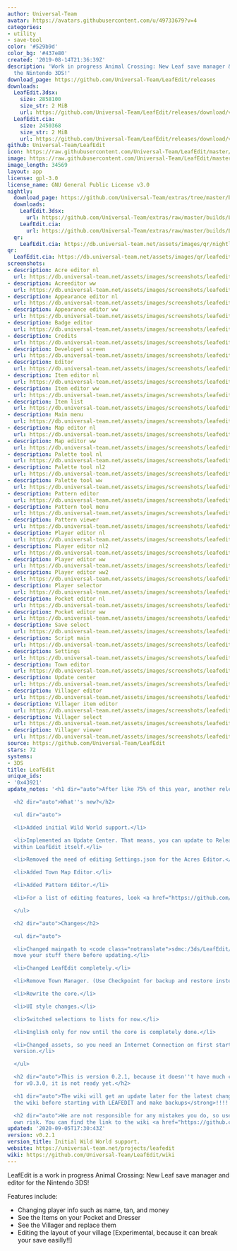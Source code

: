 ```yaml
---
author: Universal-Team
avatar: https://avatars.githubusercontent.com/u/49733679?v=4
categories:
- utility
- save-tool
color: '#529b9d'
color_bg: '#437e80'
created: '2019-08-14T21:36:39Z'
description: 'Work in progress Animal Crossing: New Leaf save manager & editor for
  the Nintendo 3DS!'
download_page: https://github.com/Universal-Team/LeafEdit/releases
downloads:
  LeafEdit.3dsx:
    size: 2858100
    size_str: 2 MiB
    url: https://github.com/Universal-Team/LeafEdit/releases/download/v0.2.1/LeafEdit.3dsx
  LeafEdit.cia:
    size: 2450368
    size_str: 2 MiB
    url: https://github.com/Universal-Team/LeafEdit/releases/download/v0.2.1/LeafEdit.cia
github: Universal-Team/LeafEdit
icon: https://raw.githubusercontent.com/Universal-Team/LeafEdit/master/3ds/app/icon.png
image: https://raw.githubusercontent.com/Universal-Team/LeafEdit/master/3ds/app/banner.png
image_length: 34569
layout: app
license: gpl-3.0
license_name: GNU General Public License v3.0
nightly:
  download_page: https://github.com/Universal-Team/extras/tree/master/builds/LeafEdit
  downloads:
    LeafEdit.3dsx:
      url: https://github.com/Universal-Team/extras/raw/master/builds/LeafEdit/LeafEdit.3dsx
    LeafEdit.cia:
      url: https://github.com/Universal-Team/extras/raw/master/builds/LeafEdit/LeafEdit.cia
  qr:
    LeafEdit.cia: https://db.universal-team.net/assets/images/qr/nightly/leafedit-cia.png
qr:
  LeafEdit.cia: https://db.universal-team.net/assets/images/qr/leafedit-cia.png
screenshots:
- description: Acre editor nl
  url: https://db.universal-team.net/assets/images/screenshots/leafedit/acre-editor-nl.png
- description: Acreeditor ww
  url: https://db.universal-team.net/assets/images/screenshots/leafedit/acreeditor-ww.png
- description: Appearance editor nl
  url: https://db.universal-team.net/assets/images/screenshots/leafedit/appearance-editor-nl.png
- description: Appearance editor ww
  url: https://db.universal-team.net/assets/images/screenshots/leafedit/appearance-editor-ww.png
- description: Badge editor
  url: https://db.universal-team.net/assets/images/screenshots/leafedit/badge-editor.png
- description: Credits
  url: https://db.universal-team.net/assets/images/screenshots/leafedit/credits.png
- description: Developed screen
  url: https://db.universal-team.net/assets/images/screenshots/leafedit/developed-screen.png
- description: Editor
  url: https://db.universal-team.net/assets/images/screenshots/leafedit/editor.png
- description: Item editor nl
  url: https://db.universal-team.net/assets/images/screenshots/leafedit/item-editor-nl.png
- description: Item editor ww
  url: https://db.universal-team.net/assets/images/screenshots/leafedit/item-editor-ww.png
- description: Item list
  url: https://db.universal-team.net/assets/images/screenshots/leafedit/item-list.png
- description: Main menu
  url: https://db.universal-team.net/assets/images/screenshots/leafedit/main-menu.png
- description: Map editor nl
  url: https://db.universal-team.net/assets/images/screenshots/leafedit/map-editor-nl.png
- description: Map editor ww
  url: https://db.universal-team.net/assets/images/screenshots/leafedit/map-editor-ww.png
- description: Palette tool nl
  url: https://db.universal-team.net/assets/images/screenshots/leafedit/palette-tool-nl.png
- description: Palette tool nl2
  url: https://db.universal-team.net/assets/images/screenshots/leafedit/palette-tool-nl2.png
- description: Palette tool ww
  url: https://db.universal-team.net/assets/images/screenshots/leafedit/palette-tool-ww.png
- description: Pattern editor
  url: https://db.universal-team.net/assets/images/screenshots/leafedit/pattern-editor.png
- description: Pattern tool menu
  url: https://db.universal-team.net/assets/images/screenshots/leafedit/pattern-tool-menu.png
- description: Pattern viewer
  url: https://db.universal-team.net/assets/images/screenshots/leafedit/pattern-viewer.png
- description: Player editor nl
  url: https://db.universal-team.net/assets/images/screenshots/leafedit/player-editor-nl.png
- description: Player editor nl2
  url: https://db.universal-team.net/assets/images/screenshots/leafedit/player-editor-nl2.png
- description: Player editor ww
  url: https://db.universal-team.net/assets/images/screenshots/leafedit/player-editor-ww.png
- description: Player editor ww2
  url: https://db.universal-team.net/assets/images/screenshots/leafedit/player-editor-ww2.png
- description: Player selector
  url: https://db.universal-team.net/assets/images/screenshots/leafedit/player-selector.png
- description: Pocket editor nl
  url: https://db.universal-team.net/assets/images/screenshots/leafedit/pocket-editor-nl.png
- description: Pocket editor ww
  url: https://db.universal-team.net/assets/images/screenshots/leafedit/pocket-editor-ww.png
- description: Save select
  url: https://db.universal-team.net/assets/images/screenshots/leafedit/save-select.png
- description: Script main
  url: https://db.universal-team.net/assets/images/screenshots/leafedit/script-main.png
- description: Settings
  url: https://db.universal-team.net/assets/images/screenshots/leafedit/settings.png
- description: Town editor
  url: https://db.universal-team.net/assets/images/screenshots/leafedit/town-editor.png
- description: Update center
  url: https://db.universal-team.net/assets/images/screenshots/leafedit/update-center.png
- description: Villager editor
  url: https://db.universal-team.net/assets/images/screenshots/leafedit/villager-editor.png
- description: Villager item editor
  url: https://db.universal-team.net/assets/images/screenshots/leafedit/villager-item-editor.png
- description: Villager select
  url: https://db.universal-team.net/assets/images/screenshots/leafedit/villager-select.png
- description: Villager viewer
  url: https://db.universal-team.net/assets/images/screenshots/leafedit/villager-viewer.png
source: https://github.com/Universal-Team/LeafEdit
stars: 72
systems:
- 3DS
title: LeafEdit
unique_ids:
- '0x43921'
update_notes: '<h1 dir="auto">After like 75% of this year, another release is there.</h1>

  <h2 dir="auto">What''s new?</h2>

  <ul dir="auto">

  <li>Added initial Wild World support.</li>

  <li>Implemented an Update Center. That means, you can update to Release &amp; Nightly
  within LeafEdit itself.</li>

  <li>Removed the need of editing Settings.json for the Acres Editor.</li>

  <li>Added Town Map Editor.</li>

  <li>Added Pattern Editor.</li>

  <li>For a list of editing features, look <a href="https://github.com/Universal-Team/LeafEdit/blob/master/editing-features.md">here</a>.</li>

  </ul>

  <h2 dir="auto">Changes</h2>

  <ul dir="auto">

  <li>Changed mainpath to <code class="notranslate">sdmc:/3ds/LeafEdit/</code>, so
  move your stuff there before updating.</li>

  <li>Changed LeafEdit completely.</li>

  <li>Remove Town Manager. (Use Checkpoint for backup and restore instead.)</li>

  <li>Rewrite the core.</li>

  <li>UI style changes.</li>

  <li>Switched selections to lists for now.</li>

  <li>English only for now until the core is completely done.</li>

  <li>Changed assets, so you need an Internet Connection on first startup on this
  version.</li>

  </ul>

  <h2 dir="auto">This is version 0.2.1, because it doesn''t have much changes and
  for v0.3.0, it is not ready yet.</h2>

  <h1 dir="auto">The wiki will get an update later for the latest changes. So: <strong>read
  the wiki before starting with LEAFEDIT and make backups</strong>!!!!!</h1>

  <h2 dir="auto">We are not responsible for any mistakes you do, so use this at your
  own risk. You can find the link to the wiki <a href="https://github.com/Universal-Team/LeafEdit/wiki">here</a>.</h2>'
updated: '2020-09-05T17:30:43Z'
version: v0.2.1
version_title: Initial Wild World support.
website: https://universal-team.net/projects/leafedit
wiki: https://github.com/Universal-Team/LeafEdit/wiki
---
```

LeafEdit is a work in progress Animal Crossing: New Leaf save manager and editor for the Nintendo 3DS!

Features include:
- Changing player info such as name, tan, and money
- See the Items on your Pocket and Dresser
- See the Villager and replace them
- Editing the layout of your village [Experimental, because it can break your save easilly!!]